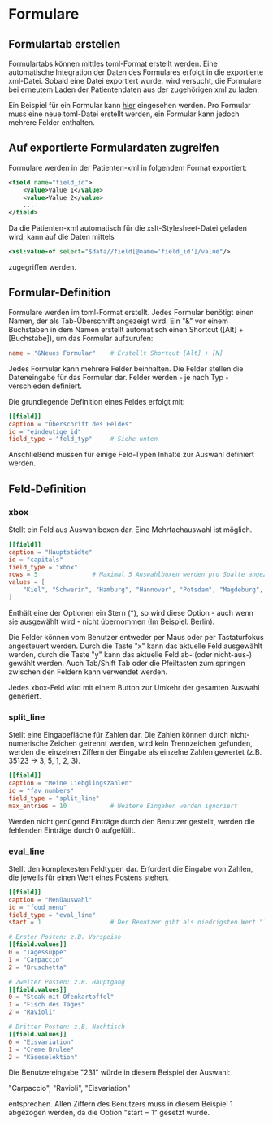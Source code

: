 # Formulare

## Formulartab erstellen

Formulartabs können mittles toml-Format erstellt werden. Eine automatische Integration der Daten des Formulares erfolgt in die exportierte xml-Datei. Sobald eine Datei exportiert wurde, wird versucht, die Formulare bei erneutem Laden der Patientendaten aus der zugehörigen xml zu laden.

Ein Beispiel für ein Formular kann [hier](bdi2.toml) eingesehen werden.
Pro Formular muss eine neue toml-Datei erstellt werden, ein Formular kann
jedoch mehrere Felder enthalten.


## Auf exportierte Formulardaten zugreifen

Formulare werden in der Patienten-xml in folgendem Format exportiert:

```xml
<field name="field_id">
    <value>Value 1</value>
    <value>Value 2</value>
    ...
</field>
```

Da die Patienten-xml automatisch für die xslt-Stylesheet-Datei geladen wird, kann auf die Daten mittels

```xml
<xsl:value-of select="$data//field[@name='field_id']/value"/>
```

zugegriffen werden.


## Formular-Definition

Formulare werden im toml-Format erstellt. Jedes Formular benötigt einen Namen,
der als Tab-Überschrift angezeigt wird. Ein "&" vor einem Buchstaben in dem Namen
erstellt automatisch einen Shortcut ([Alt] + [Buchstabe]), um das Formular
aufzurufen:

```toml
name = "&Neues Formular"    # Erstellt Shortcut [Alt] + [N]
```

Jedes Formular kann mehrere Felder beinhalten. Die Felder stellen die Dateneingabe
für das Formular dar. Felder werden - je nach Typ - verschieden definiert.

Die grundlegende Definition eines Feldes erfolgt mit:

```toml
[[field]]
caption = "Überschrift des Feldes"
id = "eindeutige_id"
field_type = "feld_typ"     # Siehe unten
```

Anschließend müssen für einige Feld-Typen Inhalte zur Auswahl definiert werden.


## Feld-Definition

### xbox

Stellt ein Feld aus Auswahlboxen dar. Eine Mehrfachauswahl ist möglich.

```toml
[[field]]
caption = "Hauptstädte"
id = "capitals"
field_type = "xbox"
rows = 5               # Maximal 5 Auswahlboxen werden pro Spalte angezeigt
values = [
    "Kiel", "Schwerin", "Hamburg", "Hannover", "Potsdam", "Magdeburg", "Düsseldorf", "Erfurt", "Dresden", "Wiesbaden", "Mainz", "Saarbrücken", "Stuttgart", "München", "Berlin*"
]
```

Enthält eine der Optionen ein Stern (\*), so wird diese Option - auch wenn sie ausgewählt wird - nicht übernommen (Im Beispiel: Berlin).

Die Felder können vom Benutzer entweder per Maus oder per Tastaturfokus angesteuert werden.
Durch die Taste "x" kann das aktuelle Feld ausgewählt werden, durch die Taste "y" kann
das aktuelle Feld ab- (oder nicht-aus-) gewählt werden. Auch Tab/Shift Tab oder die Pfeiltasten zum springen
zwischen den Feldern kann verwendet werden.

Jedes xbox-Feld wird mit einem Button zur Umkehr der gesamten Auswahl generiert.

### split_line

Stellt eine Eingabefläche für Zahlen dar. Die Zahlen können durch nicht-numerische
Zeichen getrennt werden, wird kein Trennzeichen gefunden, werden die einzelnen
Ziffern der Eingabe als einzelne Zahlen gewertet (z.B. 35123 -> 3, 5, 1, 2, 3).

```toml
[[field]]
caption = "Meine Liebglingszahlen"
id = "fav_numbers"
field_type = "split_line"
max_entries = 10            # Weitere Eingaben werden ignoriert
```


Werden nicht genügend Einträge durch den Benutzer gestellt, werden die fehlenden
Einträge durch 0 aufgefüllt.


### eval_line

Stellt den komplexesten Feldtypen dar. Erfordert die Eingabe von Zahlen, die
jeweils für einen Wert eines Postens stehen.

```toml
[[field]]
caption = "Menüauswahl"
id = "food_menu"
field_type = "eval_line"
start = 1                   # Der Benutzer gibt als niedrigsten Wert "1" ein, hier wird aber mit 0 begonnen

# Erster Posten: z.B. Vorspeise
[[field.values]]
0 = "Tagessuppe"
1 = "Carpaccio"
2 = "Bruschetta"

# Zweiter Posten: z.B. Hauptgang
[[field.values]]
0 = "Steak mit Ofenkartoffel"
1 = "Fisch des Tages"
2 = "Ravioli"

# Dritter Posten: z.B. Nachtisch
[[field.values]]
0 = "Eisvariation"
1 = "Creme Brulee"
2 = "Käseselektion"
```

Die Benutzereingabe "231" würde in diesem Beispiel der Auswahl:

"Carpaccio", "Ravioli", "Eisvariation"

entsprechen. Allen Ziffern des Benutzers muss in diesem Beispiel 1 abgezogen
werden, da die Option "start = 1" gesetzt wurde.
